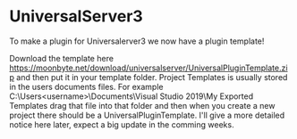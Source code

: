 # UniversalServer3

To make a plugin for Universalerver3 we now have a plugin template!

Download the template here https://moonbyte.net/download/universalserver/UniversalPluginTemplate.zip and then put it in your template folder. Project Templates is usually stored in the users documents files. For example C:\Users\<username>\Documents\Visual Studio 2019\My Exported Templates drag that file into that folder and then when you create a new project there should be a UniversalPluginTemplate. I'll give a more detailed notice here later, expect a big update in the comming weeks.
